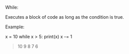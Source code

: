 While:

Executes a block of code as long as the condition is true.

Example:

x = 10
while x > 5:
  print(x)
  x -= 1

> 10
> 9
> 8
> 7
> 6
